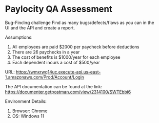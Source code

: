 # Paylocity QA Assessment
Bug-Finding challenge
Find as many bugs/defects/flaws as you can in the UI and the API and create a report.

Assumptions:
  1. All employees are paid $2000 per paycheck before deductions
  2. There are 26 paychecks in a year
  3. The cost of benefits is $1000/year for each employee
  4. Each dependent incurs a cost of $500/year

URL: https://wmxrwq14uc.execute-api.us-east-1.amazonaws.com/Prod/Account/Login

The API documentation can be found at the link: https://documenter.getpostman.com/view/2314100/SWTEbbi6

Environment Details:
  1. Browser: Chrome <latest>
  2. OS: Windows 11
